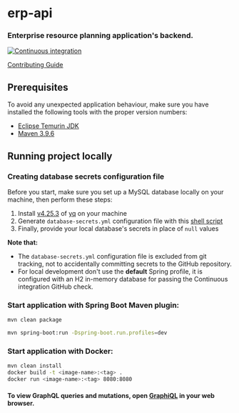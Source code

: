 erp-api
=============

### Enterprise resource planning application's backend.

[![Continuous integration](https://github.com/Netsurfclub/erp-api/actions/workflows/build.yml/badge.svg)](https://github.com/Netsurfclub/erp-api/actions/workflows/build.yml)

[Contributing Guide](.github/CONTRIBUTING.md)

Prerequisites
-------------

To avoid any unexpected application behaviour, make sure you have installed the following tools with the proper version numbers:

- [Eclipse Temurin JDK](https://adoptium.net/temurin/releases)
- [Maven 3.9.6](https://maven.apache.org/download.cgi)

Running project locally
-----------------------

### Creating database secrets configuration file

Before you start, make sure you set up a MySQL database locally on your machine, then perform these steps:

1. Install [v4.25.3](https://github.com/mikefarah/yq/releases/tag/v4.25.3) of [yq](https://github.com/mikefarah/yq) on your machine
2. Generate `database-secrets.yml` configuration file with this [shell script](./generate-database-secrets-file.sh)
3. Finally, provide your local database's secrets in place of `null` values

**Note that:**

- The `database-secrets.yml` configuration file is excluded from git tracking, not to accidentally committing secrets to the GitHub repository.
- For local development don't use the **default** Spring profile, it is configured with an H2 in-memory database for passing the Continuous integration GitHub check.

### Start application with Spring Boot Maven plugin:

```bash
mvn clean package

mvn spring-boot:run -Dspring-boot.run.profiles=dev
```

### Start application with Docker:

```bash
mvn clean install
docker build -t <image-name>:<tag> .
docker run <image-name>:<tag> 8080:8080
```

#### To view GraphQL queries and mutations, open [GraphiQL](http://localhost:8080/graphiql) in your web browser.
